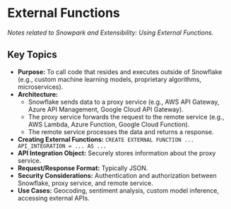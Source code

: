 # External Functions

*Notes related to Snowpark and Extensibility: Using External Functions.*

## Key Topics
*   **Purpose:** To call code that resides and executes outside of Snowflake (e.g., custom machine learning models, proprietary algorithms, microservices).
*   **Architecture:**
    *   Snowflake sends data to a proxy service (e.g., AWS API Gateway, Azure API Management, Google Cloud API Gateway).
    *   The proxy service forwards the request to the remote service (e.g., AWS Lambda, Azure Function, Google Cloud Function).
    *   The remote service processes the data and returns a response.
*   **Creating External Functions:** `CREATE EXTERNAL FUNCTION ... API_INTEGRATION = ... AS ...`
*   **API Integration Object:** Securely stores information about the proxy service.
*   **Request/Response Format:** Typically JSON.
*   **Security Considerations:** Authentication and authorization between Snowflake, proxy service, and remote service.
*   **Use Cases:** Geocoding, sentiment analysis, custom model inference, accessing external APIs.